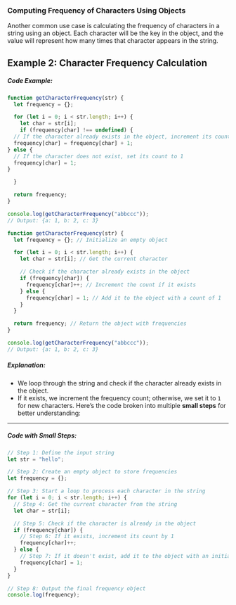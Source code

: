 ### Computing Frequency of Characters Using Objects
Another common use case is calculating the frequency of characters in a string using an object. Each character will be the key in the object, and the value will represent how many times that character appears in the string.

## Example 2: Character Frequency Calculation

##### Code Example:
```js
function getCharacterFrequency(str) {
  let frequency = {};

  for (let i = 0; i < str.length; i++) {
    let char = str[i];
    if (frequency[char] !== undefined) {
  // If the character already exists in the object, increment its count
  frequency[char] = frequency[char] + 1;
} else {
  // If the character does not exist, set its count to 1
  frequency[char] = 1;
}

  }

  return frequency;
}

console.log(getCharacterFrequency("abbccc"));
// Output: {a: 1, b: 2, c: 3}
```

```js
function getCharacterFrequency(str) {
  let frequency = {}; // Initialize an empty object

  for (let i = 0; i < str.length; i++) {
    let char = str[i]; // Get the current character

    // Check if the character already exists in the object
    if (frequency[char]) {
      frequency[char]++; // Increment the count if it exists
    } else {
      frequency[char] = 1; // Add it to the object with a count of 1
    }
  }

  return frequency; // Return the object with frequencies
}

console.log(getCharacterFrequency("abbccc"));
// Output: {a: 1, b: 2, c: 3}
```

##### Explanation:
- We loop through the string and check if the character already exists in the object.
- If it exists, we increment the frequency count; otherwise, we set it to `1` for new characters.
Here’s the code broken into multiple **small steps** for better understanding:
***

##### Code with Small Steps:
```js
// Step 1: Define the input string
let str = "hello";

// Step 2: Create an empty object to store frequencies
let frequency = {};

// Step 3: Start a loop to process each character in the string
for (let i = 0; i < str.length; i++) {
  // Step 4: Get the current character from the string
  let char = str[i];

  // Step 5: Check if the character is already in the object
  if (frequency[char]) {
    // Step 6: If it exists, increment its count by 1
    frequency[char]++;
  } else {
    // Step 7: If it doesn't exist, add it to the object with an initial count of 1
    frequency[char] = 1;
  }
}

// Step 8: Output the final frequency object
console.log(frequency);
```